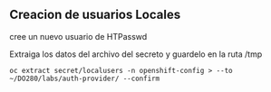 ## Creacion de usuarios Locales

cree un nuevo usuario de HTPasswd

Extraiga los datos del archivo del secreto y guardelo en la ruta /tmp


```
oc extract secret/localusers -n openshift-config > --to ~/DO280/labs/auth-provider/ --confirm

````

